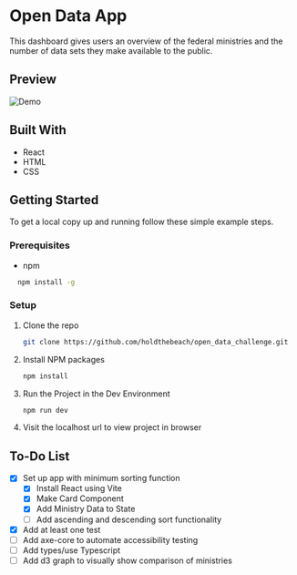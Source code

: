# Open Data App

This dashboard gives users an overview of the federal ministries and the number of data sets they make available to the public.

## Preview

![Demo]()


## Built With
* React
* HTML
* CSS

## Getting Started

To get a local copy up and running follow these simple example steps.

### Prerequisites

 - npm

```sh
  npm install -g
  ```

### Setup

1. Clone the repo
   ```sh
   git clone https://github.com/holdthebeach/open_data_challenge.git
   ```
2. Install NPM packages
   ```sh
   npm install
   ```
 3. Run the Project in the Dev Environment
	 ```sh 
	 npm run dev 
	 ```
4. Visit the localhost url to view project in browser

## To-Do List

- [x] Set up app with minimum sorting function
	- [x] Install React using Vite
    - [x] Make Card Component
    - [x] Add Ministry Data to State
    - [ ] Add ascending and descending sort functionality
- [x] Add at least one test
- [ ] Add axe-core to automate accessibility testing
- [ ] Add types/use Typescript
- [ ] Add d3 graph to visually show comparison of ministries